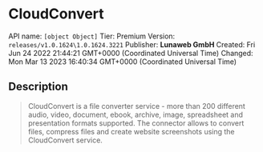 # CloudConvert
API name: `[object Object]`
Tier: Premium
Version: `releases/v1.0.1624\1.0.1624.3221`
Publisher: **Lunaweb GmbH**
Created: Fri Jun 24 2022 21:44:21 GMT+0000 (Coordinated Universal Time)
Changed: Mon Mar 13 2023 16:40:34 GMT+0000 (Coordinated Universal Time)

## Description
> CloudConvert is a file converter service - more than 200 different audio, video, document, ebook, archive, image, spreadsheet and presentation formats supported. The connector allows to convert files, compress files and create website screenshots using the CloudConvert service.
